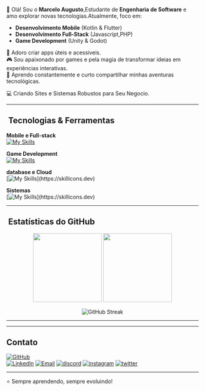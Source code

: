 👋 Olá! Sou o **Marcelo Augusto**,Estudante de **Engenharia de Software** e amo explorar novas tecnologias.Atualmente, foco em:

- **Desenvolvimento Mobile** (Kotlin & Flutter)
-  **Desenvolvimento Full-Stack** (Javascript,PHP) 
- **Game Development** (Unity & Godot)

📱 Adoro criar apps úteis e acessíveis.  
🎮 Sou apaixonado por games e pela magia de transformar ideias em experiências interativas.  
🚀 Aprendo constantemente e curto compartilhar minhas aventuras tecnológicas.

💻 Criando Sites e Sistemas Robustos para Seu Negocio.

---

## ​​ Tecnologias & Ferramentas
 
**Mobile e Full-stack**  
[![My Skills](https://skillicons.dev/icons?i=java,flutter,dart,angular,androidstudio,nodejs,js,html,bootstrap,css,php,py,react,vscode,wordpress,tailwind,nuxtjs,ts,figma&theme=light)](https://skillicons.dev)

**Game Development**  
[![My Skills](https://skillicons.dev/icons?i=cpp,gamemakerstudio,robloxstudio,unity,unreal)](https://skillicons.dev)

**database e Cloud**  
[![My Skills](https://skillicons.dev/icons?i=aws,azure,cloudflare,docker,firebase,gcp,kubernetes,mongodb,mysql,sqlite,postgres,)](https://skillicons.dev)

**Sistemas**  
[![My Skills](https://skillicons.dev/icons?i=windows,ubuntu,raspberrypi,linux,apple,mint,)](https://skillicons.dev)

---

## ​ Estatísticas do GitHub  
<p align="center">
  <img height="180em" src="https://github-readme-stats.vercel.app/api?username=marcelodevti&show_icons=true&theme=tokyonight&include_all_commits=true&count_private=true&hide_border=true" />
  <img height="180em" src="https://github-readme-stats.vercel.app/api/top-langs/?username=marcelodevti&layout=compact&langs_count=8&theme=tokyonight&hide_border=true" />
</p>

<p align="center">
  <img src="https://streak-stats.demolab.com/?user=marcelodevti&theme=tokyonight&hide_border=true" alt="GitHub Streak" />
</p>
</div>

---



---

##  Contato  
[![GitHub](https://img.shields.io/badge/GitHub-181717?style=for-the-badge&logo=github&logoColor=white)](https://github.com/marcelodevti)  
[![LinkedIn](https://img.shields.io/badge/LinkedIn-0077B5?style=for-the-badge&logo=linkedin&logoColor=white)](https://www.linkedin.com/in/marcelo-augusto-38b0382ba/)
[![Email](https://img.shields.io/badge/Email-D14836?style=for-the-badge&logo=gmail&logoColor=white)](marcelodeveloper.ti@gmail.com)
[![discord](https://img.shields.io/badge/discord-0077B5?style=for-the-badge&logo=linkedin&logoColor=white)](https://www.linkedin.com/in/marcelo-augusto-38b0382ba/)
[![instagram](https://img.shields.io/badge/instagram-0077B5?style=for-the-badge&logo=linkedin&logoColor=white)](https://www.linkedin.com/in/marcelo-augusto-38b0382ba/) 
[![twitter](https://img.shields.io/badge/twitter-0077B5?style=for-the-badge&logo=linkedin&logoColor=white)](https://www.linkedin.com/in/marcelo-augusto-38b0382ba/) 

---

⭐ Sempre aprendendo, sempre evoluindo!
